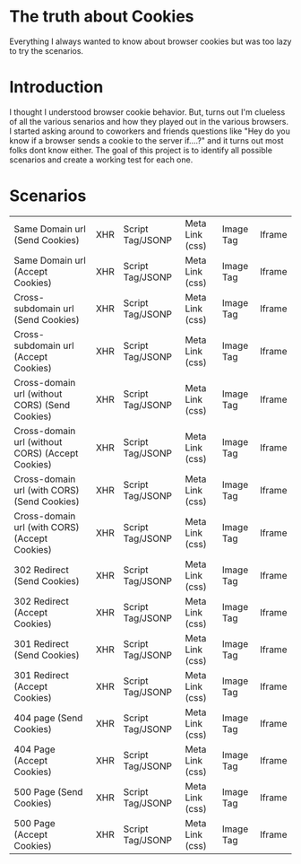 The truth about Cookies
========================

Everything I always wanted to know about browser cookies but was too lazy to try the scenarios.

Introduction
========================

I thought I understood browser cookie behavior. But, turns out I'm clueless of all the various senarios and how they played out in the various browsers. I started asking around to coworkers and friends questions like "Hey do you know if a browser sends a cookie to the server if....?" and it turns out most folks dont know either. The goal of this project is to identify all possible scenarios and create a working test for each one.



Scenarios
=========
<table>
	<tr>
		<td>Same Domain url (Send Cookies)</td>
		<td>XHR</td>
		<td>Script Tag/JSONP</td>
		<td>Meta Link (css)</td>
		<td>Image Tag</td>
		<td>Iframe</td>
	</tr>
	<tr>
		<td>Same Domain url (Accept Cookies)</td>
		<td>XHR</td>
		<td>Script Tag/JSONP</td>
		<td>Meta Link (css)</td>
		<td>Image Tag</td>
		<td>Iframe</td>
	</tr>
	<tr>
		<td>Cross-subdomain url (Send Cookies)</td>
		<td>XHR</td>
		<td>Script Tag/JSONP</td>
		<td>Meta Link (css)</td>
		<td>Image Tag</td>
		<td>Iframe</td>
	</tr>
	<tr>
		<td>Cross-subdomain url (Accept Cookies)</td>
		<td>XHR</td>
		<td>Script Tag/JSONP</td>
		<td>Meta Link (css)</td>
		<td>Image Tag</td>
		<td>Iframe</td>
	</tr>
	<tr>
		<tr>
		<td>Cross-domain url (without CORS) (Send Cookies)</td>
		<td>XHR</td>
		<td>Script Tag/JSONP</td>
		<td>Meta Link (css)</td>
		<td>Image Tag</td>
		<td>Iframe</td>
	</tr>
	<tr>
		<tr>
		<td>Cross-domain url (without CORS) (Accept Cookies)</td>
		<td>XHR</td>
		<td>Script Tag/JSONP</td>
		<td>Meta Link (css)</td>
		<td>Image Tag</td>
		<td>Iframe</td>
	</tr>
	<tr>
		<tr>
		<td>Cross-domain url (with CORS) (Send Cookies)</td>
		<td>XHR</td>
		<td>Script Tag/JSONP</td>
		<td>Meta Link (css)</td>
		<td>Image Tag</td>
		<td>Iframe</td>
	</tr>
	<tr>
		<tr>
		<td>Cross-domain url (with CORS) (Accept Cookies)</td>
		<td>XHR</td>
		<td>Script Tag/JSONP</td>
		<td>Meta Link (css)</td>
		<td>Image Tag</td>
		<td>Iframe</td>
	</tr>
	<tr>
		<tr>
		<td>302 Redirect (Send Cookies)</td>
		<td>XHR</td>
		<td>Script Tag/JSONP</td>
		<td>Meta Link (css)</td>
		<td>Image Tag</td>
		<td>Iframe</td>
	</tr>
	<tr>
		<tr>
		<td>302 Redirect (Accept Cookies)</td>
		<td>XHR</td>
		<td>Script Tag/JSONP</td>
		<td>Meta Link (css)</td>
		<td>Image Tag</td>
		<td>Iframe</td>
	</tr>
	<tr>
		<tr>
		<td>301 Redirect (Send Cookies)</td>
		<td>XHR</td>
		<td>Script Tag/JSONP</td>
		<td>Meta Link (css)</td>
		<td>Image Tag</td>
		<td>Iframe</td>
	</tr>
	<tr>
		<tr>
		<td>301 Redirect (Accept Cookies)</td>
		<td>XHR</td>
		<td>Script Tag/JSONP</td>
		<td>Meta Link (css)</td>
		<td>Image Tag</td>
		<td>Iframe</td>
	</tr>
	<tr>
		<tr>
		<td>404 page (Send Cookies)</td>
		<td>XHR</td>
		<td>Script Tag/JSONP</td>
		<td>Meta Link (css)</td>
		<td>Image Tag</td>
		<td>Iframe</td>
	</tr>
	<tr>
		<tr>
		<td>404 Page (Accept Cookies)</td>
		<td>XHR</td>
		<td>Script Tag/JSONP</td>
		<td>Meta Link (css)</td>
		<td>Image Tag</td>
		<td>Iframe</td>
	</tr>
	<tr>
		<tr>
		<td>500 Page (Send Cookies)</td>
		<td>XHR</td>
		<td>Script Tag/JSONP</td>
		<td>Meta Link (css)</td>
		<td>Image Tag</td>
		<td>Iframe</td>
	</tr>
	<tr>
		<tr>
		<td>500 Page (Accept Cookies)</td>
		<td>XHR</td>
		<td>Script Tag/JSONP</td>
		<td>Meta Link (css)</td>
		<td>Image Tag</td>
		<td>Iframe</td>
	</tr>
</table>




